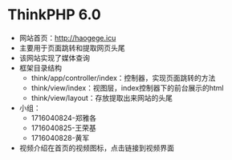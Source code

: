 ThinkPHP 6.0
===============
* 网站首页：http://haogege.icu
* 主要用于页面跳转和提取网页头尾
* 该网站实现了媒体查询
* 框架目录结构
    * think/app/controller/index：控制器，实现页面跳转的方法
    * think/view/index：视图层，index控制器下的前台展示的html
    * think/view/layout：存放提取出来网站的头尾
* 小组：
	* 1716040824-郑雅各
	* 1716040825-王荣基
	* 1716040828-黄军
* 视频介绍在首页的视频图标，点击链接到视频界面